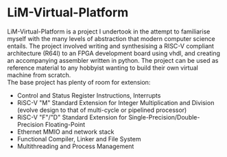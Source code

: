 # LiM-Virtual-Platform

LiM-Virtual-Platform is a project I undertook in the attempt to familiarise myself with the many levels of abstraction that modern computer science entails. 
The project involved writing and synthesising a RISC-V compliant architecture (R64I) to an FPGA development board using vhdl, and creating an accompanying 
assembler written in python. The project can be used as reference material to any hobbyist wanting to build their own virtual machine from scratch.  
The base project has plenty of room for extension:  
- Control and Status Register Instructions, Interrupts
- RiSC-V "M" Standard Extension for Integer Multiplication and Division (evolve design to that of multi-cycle or pipelined processor)
- RiSC-V "F"/"D" Standard Extension for Single-Precision/Double-Precision Floating-Point
- Ethernet MMIO and network stack
- Functional Compiler, Linker and File System
- Multithreading and Process Management
